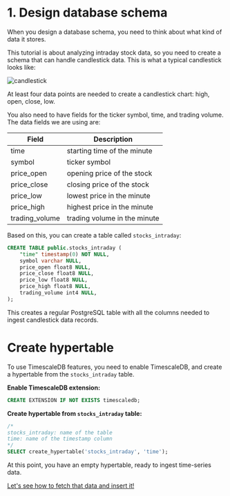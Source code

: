 # 1. Design database schema

When you design a database schema, you need to think about what kind of data it stores.

This tutorial is about analyzing intraday stock data, so you need to create a schema that can
handle candlestick data. This is what a typical candlestick looks like:

![candlestick](https://assets.timescale.com/docs/images/tutorials/intraday-stock-analysis/candlestick_fig.png)

At least four data points are needed to create a candlestick chart: high, open, close, low.

You also need to have fields for the ticker symbol, time, and trading volume. The data fields we are using are:

|Field          |Description                  |
|---------------|-----------------------------|
|time           |starting time of the minute  |
|symbol         |ticker symbol                |
|price_open     |opening price of the stock   |
|price_close    |closing price of the stock   |
|price_low      |lowest price in the minute   |
|price_high     |highest price in the minute  |
|trading_volume |trading volume in the minute |


Based on this, you can create a table called `stocks_intraday`:

```sql
CREATE TABLE public.stocks_intraday (
    "time" timestamp(0) NOT NULL,
    symbol varchar NULL,
	price_open float8 NULL,
	price_close float8 NULL,
	price_low float8 NULL,
	price_high float8 NULL,
	trading_volume int4 NULL,
);
```

This creates a regular PostgreSQL table with all the columns needed to ingest candlestick data records.

# Create hypertable

To use TimescaleDB features, you need to enable TimescaleDB, and create a hypertable from the `stocks_intraday` table.

**Enable TimescaleDB extension:**
```sql
CREATE EXTENSION IF NOT EXISTS timescaledb;
```

**Create hypertable from `stocks_intraday` table:**
```sql
/*
stocks_intraday: name of the table
time: name of the timestamp column
*/
SELECT create_hypertable('stocks_intraday', 'time');
```

At this point, you have an empty hypertable, ready to ingest time-series data.

[Let's see how to fetch that data and insert it!][fetch-ingest]


[fetch-ingest]: /tutorials/analyze-intraday-stocks/fetch-and-ingest
